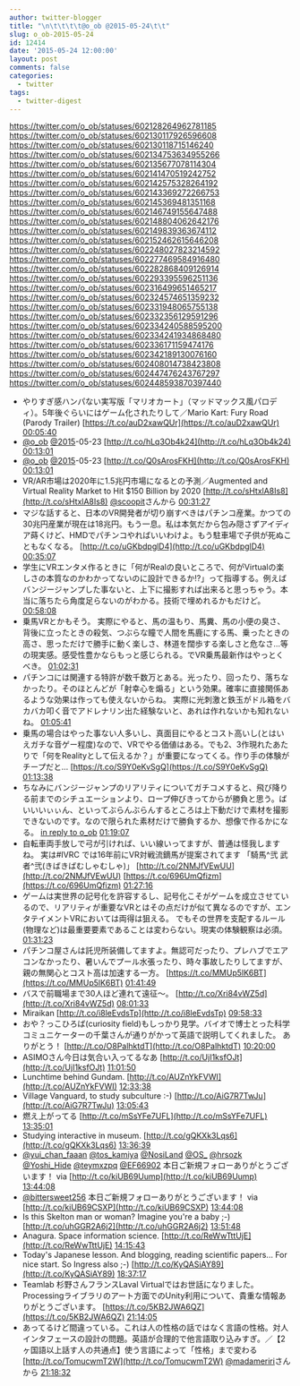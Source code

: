 ```yaml
---
author: twitter-blogger
title: "\n\t\t\t\t@o_ob @2015-05-24\t\t"
slug: o_ob-2015-05-24
id: 12414
date: '2015-05-24 12:00:00'
layout: post
comments: false
categories:
  - twitter
tags:
  - twitter-digest
---
```


https://twitter.com/o_ob/statuses/602128264962781185 https://twitter.com/o_ob/statuses/602130117926596608 https://twitter.com/o_ob/statuses/602130118715146240 https://twitter.com/o_ob/statuses/602134753634955266 https://twitter.com/o_ob/statuses/602135677078114304 https://twitter.com/o_ob/statuses/602141470519242752 https://twitter.com/o_ob/statuses/602142575328264192 https://twitter.com/o_ob/statuses/602143369272266753 https://twitter.com/o_ob/statuses/602145369481351168 https://twitter.com/o_ob/statuses/602146749155647488 https://twitter.com/o_ob/statuses/602148804062642176 https://twitter.com/o_ob/statuses/602149839363674112 https://twitter.com/o_ob/statuses/602152462615646208 https://twitter.com/o_ob/statuses/602248027823214592 https://twitter.com/o_ob/statuses/602277469584916480 https://twitter.com/o_ob/statuses/602282868409126914 https://twitter.com/o_ob/statuses/602293395596251136 https://twitter.com/o_ob/statuses/602316499651465217 https://twitter.com/o_ob/statuses/602324574651359232 https://twitter.com/o_ob/statuses/602331948065755138 https://twitter.com/o_ob/statuses/602332356129591296 https://twitter.com/o_ob/statuses/602334240588595200 https://twitter.com/o_ob/statuses/602334241934868480 https://twitter.com/o_ob/statuses/602336171159474176 https://twitter.com/o_ob/statuses/602342189130076160 https://twitter.com/o_ob/statuses/602408014738423808 https://twitter.com/o_ob/statuses/602447476243767297 https://twitter.com/o_ob/statuses/602448593870397440  

*   やりすぎ感ハンパない実写版「マリオカート」（マッドマックス風パロディ）。5年後ぐらいにはゲーム化されたりして／Mario Kart: Fury Road (Parody Trailer) [https://t.co/auD2xawQUr](https://t.co/auD2xawQUr) [00:05:40](https://twitter.com/o_ob/statuses/602128264962781185)
*   [@o_ob](https://twitter.com/o_ob) [@2015](https://twitter.com/2015)-05-23 [http://t.co/hLq3Ob4k24](http://t.co/hLq3Ob4k24) [00:13:01](https://twitter.com/o_ob/statuses/602130117926596608)
*   [@o_ob](https://twitter.com/o_ob) [@2015](https://twitter.com/2015)-05-23 [http://t.co/Q0sArosFKH](http://t.co/Q0sArosFKH) [00:13:01](https://twitter.com/o_ob/statuses/602130118715146240)
*   VR/AR市場は2020年に1.5兆円市場になるとの予測／Augmented and Virtual Reality Market to Hit $150 Billion by 2020 [http://t.co/sHtxlA8Is8](http://t.co/sHtxlA8Is8) [@scoopit](https://twitter.com/scoopit)さんから [00:31:27](https://twitter.com/o_ob/statuses/602134753634955266)
*   マジな話すると、日本のVR開発者が切り崩すべきはパチンコ産業。かつての30兆円産業が現在は18兆円。もう一息。私は本気だから包み隠さずアイディア蒔くけど、HMDでパチンコやればいいわけよ。もう駐車場で子供が死ぬこともなくなる。 [http://t.co/uGKbdpglD4](http://t.co/uGKbdpglD4) [00:35:07](https://twitter.com/o_ob/statuses/602135677078114304)
*   学生にVRエンタメ作るときに「何がRealの良いところで、何がVirtualの楽しさの本質なのかわかってないのに設計できるか⁉︎」って指導する。例えばバンジージャンプした事ないと、上下に撮影すれば出来ると思っちゃう。本当に落ちたら角度足らないのがわかる。技術で埋めれるかもだけど。 [00:58:08](https://twitter.com/o_ob/statuses/602141470519242752)
*   乗馬VRとかもそう。 実際にやると、馬の温もり、馬糞、馬の小便の臭さ、背後に立ったときの殺気、つぶらな瞳で人間を馬鹿にする馬、乗ったときの高さ、思っただけで勝手に動く楽しさ、林道を闊歩する楽しさと危なさ…等の現実感。感受性豊かならもっと感じられる。でVR乗馬最新作はやっとくべき。 [01:02:31](https://twitter.com/o_ob/statuses/602142575328264192)
*   パチンコには関連する特許が数千数万とある。光ったり、回ったり、落ちなかったり。そのほとんどが「射幸心を煽る」という効果。確率に直接関係あるような効果は作っても使えないからね。 実際に光刺激と鉄玉がドル箱をバカバカ叩く音でアドレナリン出た経験ないと、あれは作れないかも知れないね。 [01:05:41](https://twitter.com/o_ob/statuses/602143369272266753)
*   乗馬の場合はやった事ない人多いし、真面目にやるとコスト高いし(とはいえガチな音ゲー程度)なので、VRでやる価値はある。でも2、3作現れたあたりで「何をRealityとして伝えるか？」が重要になってくる。作り手の体験がチープだと... [https://t.co/S9Y0eKvSgQ](https://t.co/S9Y0eKvSgQ) [01:13:38](https://twitter.com/o_ob/statuses/602145369481351168)
*   ちなみにバンジージャンプのリアリティについてガチコメすると、飛び降りる前までのシチュエーションより、ロープ伸びきってからが勝負と思う。ばいいいぃぃん、といってぶらんぶらんするところは上下動だけで素材を撮影できないのです。なので限られた素材だけで勝負するか、想像で作るかになる。 [in reply to o_ob](https://twitter.com/o_ob/statuses/602141470519242752) [01:19:07](https://twitter.com/o_ob/statuses/602146749155647488)
*   自転車両手放しで弓が引ければ、いい線いってますが、普通は怪我しますね。 実は#IVRC では16年前にVR対戦流鏑馬が提案されてます 「騎馬^弐 武者^弐(きばきばむしゃむしゃ)」 [http://t.co/2NMJfVEwUU](http://t.co/2NMJfVEwUU) [https://t.co/696UmQfizm](https://t.co/696UmQfizm) [01:27:16](https://twitter.com/o_ob/statuses/602148804062642176)
*   ゲームは実世界の記号化を許容するし、記号化こそがゲームを成立させているので、リアリティが重要なVRとはその点だけが似て異なるのですが、エンタテイメントVRにおいては両得は狙える。 でもその世界を支配するルール(物理など)は最重要要素であることは変わらない。現実の体験観察は必須。 [01:31:23](https://twitter.com/o_ob/statuses/602149839363674112)
*   パチンコ屋さんは託児所装備してますよ。無認可だったり、プレハブでエアコンなかったり、暑いんでプール水張ったり、時々事故したりしてますが、親の無関心とコスト高は加速する一方。 [https://t.co/MMUp5lK6BT](https://t.co/MMUp5lK6BT) [01:41:49](https://twitter.com/o_ob/statuses/602152462615646208)
*   バスで前職場まで30人ほど連れて遠征〜。 [http://t.co/Xri84vWZ5d](http://t.co/Xri84vWZ5d) [08:01:33](https://twitter.com/o_ob/statuses/602248027823214592)
*   Miraikan [http://t.co/i8leEvdsTp](http://t.co/i8leEvdsTp) [09:58:33](https://twitter.com/o_ob/statuses/602277469584916480)
*   おや？っこひろば(curiosity field)もしっかり見学。バイオで博士とった科学コミュニケーターの千葉さんが通りがかって英語で説明してくれました。 ありがとう！ [http://t.co/O8PalhktdT](http://t.co/O8PalhktdT) [10:20:00](https://twitter.com/o_ob/statuses/602282868409126914)
*   ASIMOさん今日は気合い入ってるなあ [http://t.co/UjI1ksfOJt](http://t.co/UjI1ksfOJt) [11:01:50](https://twitter.com/o_ob/statuses/602293395596251136)
*   Lunchtime behind Gundam. [http://t.co/AUZnYkFVWI](http://t.co/AUZnYkFVWI) [12:33:38](https://twitter.com/o_ob/statuses/602316499651465217)
*   Village Vanguard, to study subculture :-) [http://t.co/AiG7R7TwJu](http://t.co/AiG7R7TwJu) [13:05:43](https://twitter.com/o_ob/statuses/602324574651359232)
*   燃え上がってる [http://t.co/mSsYFe7UFL](http://t.co/mSsYFe7UFL) [13:35:01](https://twitter.com/o_ob/statuses/602331948065755138)
*   Studying interactive in museum. [http://t.co/gQKXk3Lqs6](http://t.co/gQKXk3Lqs6) [13:36:39](https://twitter.com/o_ob/statuses/602332356129591296)
*   [@yui_chan_faaan](https://twitter.com/yui_chan_faaan) [@tos_kamiya](https://twitter.com/tos_kamiya) [@NosiLand](https://twitter.com/NosiLand) [@OS_](https://twitter.com/OS_) [@hrsozk](https://twitter.com/hrsozk) [@Yoshi_Hide](https://twitter.com/Yoshi_Hide) [@teymxzpq](https://twitter.com/teymxzpq) [@EF66902](https://twitter.com/EF66902) 本日ご新規フォローありがとうございます！ via [http://t.co/kiUB69Uump](http://t.co/kiUB69Uump) [13:44:08](https://twitter.com/o_ob/statuses/602334240588595200)
*   [@bittersweet256](https://twitter.com/bittersweet256) 本日ご新規フォローありがとうございます！ via [http://t.co/kiUB69CSXP](http://t.co/kiUB69CSXP) [13:44:08](https://twitter.com/o_ob/statuses/602334241934868480)
*   Is this Skelton man or woman? Imagine you're a baby ;-) [http://t.co/uhGGR2A6j2](http://t.co/uhGGR2A6j2) [13:51:48](https://twitter.com/o_ob/statuses/602336171159474176)
*   Anagura. Space information science. [http://t.co/ReWwTttUjE](http://t.co/ReWwTttUjE) [14:15:43](https://twitter.com/o_ob/statuses/602342189130076160)
*   Today's Japanese lesson. And blogging, reading scientific papers... For nice start. So Ingress also ;-) [http://t.co/KyQASiAY89](http://t.co/KyQASiAY89) [18:37:17](https://twitter.com/o_ob/statuses/602408014738423808)
*   Teamlab 杉野さんフランスLaval Virtualではお世話になりました。Processingライブラリのアート方面でのUnity利用について、貴重な情報ありがとうございます。 [https://t.co/5KB2JWA6QZ](https://t.co/5KB2JWA6QZ) [21:14:05](https://twitter.com/o_ob/statuses/602447476243767297)
*   あってるけど間違っている。これは人の性格の話ではなく言語の性格。対人インタフェースの設計の問題。英語が合理的で他言語取り込みすぎ。／【2ヶ国語以上話す人の共通点】使う言語によって「性格」まで変わる [http://t.co/TomucwmT2W](http://t.co/TomucwmT2W) [@madameriri](https://twitter.com/madameriri)さんから [21:18:32](https://twitter.com/o_ob/statuses/602448593870397440)